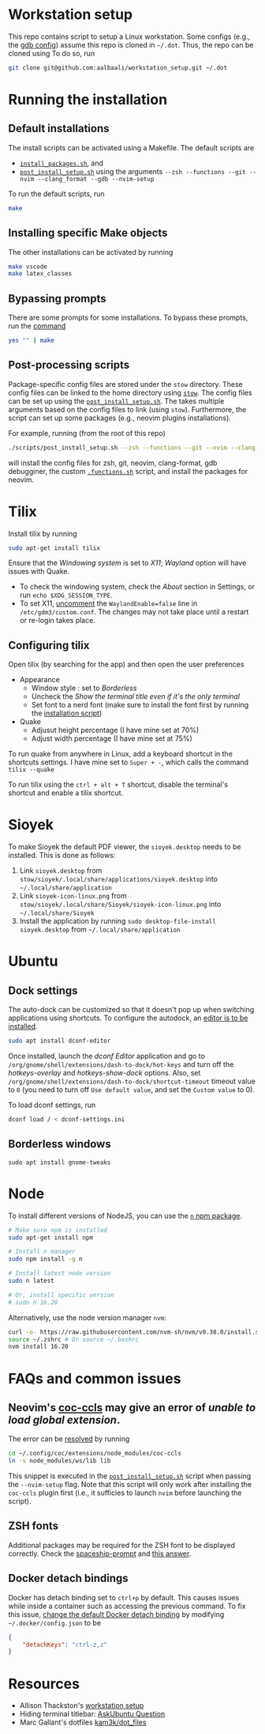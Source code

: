 # Workstation setup
This repo contains script to setup a Linux workstation.
Some configs (e.g., the [gdb config](stow/gdb/.gdbinit)) assume this repo is cloned in `~/.dot`.
Thus, the repo can be cloned using
To do so, run
```bash
git clone git@github.com:aalbaali/workstation_setup.git ~/.dot
```

# Running the installation
## Default installations
The install scripts can be activated using a Makefile.
The default scripts are
- [`install_packages.sh`](scripts/install_packages.sh), and
- [`post_install_setup.sh`](scripts/post_install_setup.sh) using the arguments `--zsh --functions --git --nvim --clang_format --gdb --nvim-setup`

To run the default scripts, run
```bash
make
```

## Installing specific Make objects
The other installations can be activated by running
```bash
make vscode
make latex_classes
```

## Bypassing prompts
There are some prompts for some installations. To bypass these prompts, run the [command](https://serverfault.com/questions/116299/automatically-answer-defaults-when-doing-make-oldconfig-on-a-kernel-tree)
```bash
yes "" | make
```

## Post-processing scripts
Package-specific config files are stored under the `stow` directory.
These config files can be linked to the home directory using [`stow`](https://www.gnu.org/software/stow/manual/stow.html).
The config files can be set up using the [`post_install_setup.sh`](scripts/post_install_setup.sh).
The takes multiple arguments based on the config files to link (using `stow`).
Furthermore, the script can set up some packages (e.g., neovim plugins installations).

For example, running (from the root of this repo)
```bash
./scripts/post_install_setup.sh --zsh --functions --git --nvim --clang_format --gdb --nvim-setup
```
will install the config files for zsh, git, neovim, clang-format, gdb debugginer, the custom [`.functions.sh`](`stow/functions/.functions.sh`) script, and install the packages for neovim.



# Tilix
Install tilix by running
```bash
sudo apt-get install tilix
```

Ensure that the *Windowing system* is set to *X11*; *Wayland* option will have issues with Quake.
- To check the windowing system, check the *About* section in Settings, or run `echo $XDG_SESSION_TYPE`.
- To set X11, [uncomment](https://trendoceans.com/how-to-enable-x11-and-disable-wayland-window-system/) the `WaylandEnable=false` line in `/etc/gdm3/custom.conf`.
The changes may not take place until a restart or re-login takes place.

## Configuring tilix
Open tilix (by searching for the app) and then open the user preferences
- Appearance
  - Window style : set to *Borderless*
  - Uncheck the *Show the terminal title even if it's the only terminal*
  - Set font to a nerd font (make sure to install the font first by running the [installation script](./scripts/install_nerd_fonts.sh))
- Quake
  - Adjusut height percentage (I have mine set at 70%)
  - Adjust width percentage (I have mine set at 75%)

To run quake from anywhere in Linux, add a keyboard shortcut in the shortcuts settings.
I have mine set to `Super + -`, which calls the command `tilix --quake`

To run tilix using the `ctrl + alt + T` shortcut, disable the terminal's shortcut and enable a tilix shortcut.

# Sioyek
To make Sioyek the default PDF viewer, the `sioyek.desktop` needs to be installed.
This is done as follows:
1. Link `sioyek.desktop` from `stow/sioyek/.local/share/applications/sioyek.desktop` into `~/.local/share/application`
2. Link `sioyek-icon-linux.png` from `stow/sioyek/.local/share/Sioyek/sioyek-icon-linux.png` into `~/.local/share/Sioyek`
3. Install the application by running `sudo desktop-file-install sioyek.desktop` from `~/.local/share/application`

# Ubuntu
## Dock settings
The auto-dock can be customized so that it doesn't pop up when switching applications using shortcuts.
To configure the autodock, an [editor is to be installed](https://linuxconfig.org/how-to-customize-dock-panel-on-ubuntu-22-04-jammy-jellyfish-linux).
```bash
sudo apt install dconf-editor
```
Once installed, launch the *dconf Editor* application and go to `/org/gnome/shell/extensions/dash-to-dock/hot-keys` and turn off the *hotkeys-overlay* and *hotkeys-show-dock* options.
Also, set `/org/gnome/shell/extensions/dash-to-dock/shortcut-timeout` timeout value to `0` (you need to turn off `Use default value`, and set the `Custom value` to 0).

To load dconf settings, run
```bash
dconf load / < dconf-settings.ini
```

## Borderless windows
```
sudo apt install gnome-tweaks
```

# Node
To install different versions of NodeJS, you can use the [`n` npm package](https://blog.hubspot.com/website/update-node-js).
```bash
# Make sure npm is installed
sudo apt-get install npm

# Install n manager
sudo npm install -g n

# Install latest node version
sudo n latest

# Or, install specific version
# sudo n 16.20
```
Alternatively, use the node version manager `nvm`:
```bash
curl -o- https://raw.githubusercontent.com/nvm-sh/nvm/v0.38.0/install.sh | bash
source ~/.zshrc # Or source ~/.bashrc
nvm install 16.20
```

# FAQs and common issues
## Neovim's [coc-ccls](https://github.com/Maxattax97/coc-ccls) may give an error of *unable to load global extension*.
The error can be [resolved](https://github.com/Maxattax97/coc-ccls/issues/5) by running
```bash
cd ~/.config/coc/extensions/node_modules/coc-ccls
ln -s node_modules/ws/lib lib
```
This snippet is executed in the [`post_install_setup.sh`](`scripts/post_install_setup.sh`) script when passing the `--nvim-setup` flag.
Note that this script will only work after installing the `coc-ccls` plugin first (i.e., it sufficies to launch `nvim` before launching the script).


## ZSH fonts
Additional packages may be required for the ZSH font to be displayed correctly.
Check the [spaceship-prompt](https://github.com/spaceship-prompt/spaceship-prompt) and [this answer](https://askubuntu.com/questions/271566/how-to-get-ubuntu-to-display-unicode-supplementary-characters).

## Docker detach bindings
Docker has detach binding set to `ctrl+p` by default.
This causes issues while inside a container such as accessing the previous command.
To fix this issue, [change the default Docker detach binding](https://stackoverflow.com/a/20863838/15749309) by modifying `~/.docker/config.json` to be
```json
{
    "detachKeys": "ctrl-z,z"
}
```

# Resources
- Allison Thackston's [workstation setup](https://github.com/athackst/workstation_setup/)
- Hiding terminal titlebar: [AskUbuntu Question](https://askubuntu.com/questions/1230157/how-to-remove-title-bar-from-terminal-on-the-new-ubuntu-20-04)
- Marc Gallant's dotfiles [kam3k/dot_files](https://github.com/kam3k/dot_files)
